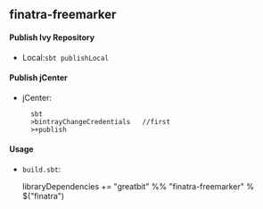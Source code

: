 finatra-freemarker
------------
#### Publish Ivy Repository
+ Local:`sbt publishLocal`

#### Publish jCenter
+ jCenter:

        sbt
        >bintrayChangeCredentials   //first
        >+publish

#### Usage
+ `build.sbt`:

     libraryDependencies += "greatbit" %% "finatra-freemarker" % $("finatra")




